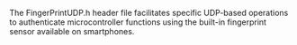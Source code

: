 The FingerPrintUDP.h header file facilitates specific UDP-based operations to authenticate microcontroller functions using the built-in fingerprint sensor available on smartphones.
